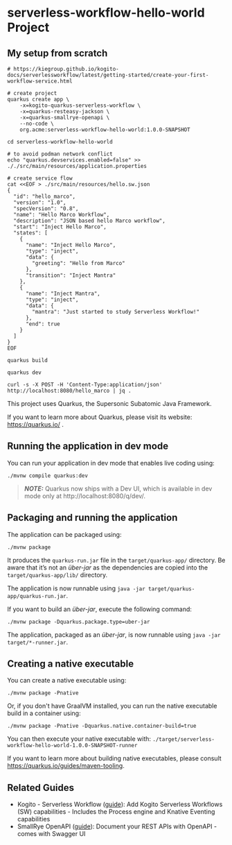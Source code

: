 # serverless-workflow-hello-world Project

## My setup from scratch

```shell script
# https://kiegroup.github.io/kogito-docs/serverlessworkflow/latest/getting-started/create-your-first-workflow-service.html

# create project
quarkus create app \
    -x=kogito-quarkus-serverless-workflow \
    -x=quarkus-resteasy-jackson \
    -x=quarkus-smallrye-openapi \
    --no-code \
    org.acme:serverless-workflow-hello-world:1.0.0-SNAPSHOT

cd serverless-workflow-hello-world

# to avoid podman network conflict
echo "quarkus.devservices.enabled=false" >> ././src/main/resources/application.properties

# create service flow
cat <<EOF > ./src/main/resources/hello.sw.json
{
  "id": "hello_marco",
  "version": "1.0",
  "specVersion": "0.8",
  "name": "Hello Marco Workflow",
  "description": "JSON based hello Marco workflow",
  "start": "Inject Hello Marco",
  "states": [
    {
      "name": "Inject Hello Marco",
      "type": "inject",
      "data": {
        "greeting": "Hello from Marco"
      },
      "transition": "Inject Mantra"
    },
    {
      "name": "Inject Mantra",
      "type": "inject",
      "data": {
        "mantra": "Just started to study Serverless Workflow!"
      },
      "end": true
    }
  ]
}
EOF

quarkus build

quarkus dev

curl -s -X POST -H 'Content-Type:application/json' http://localhost:8080/hello_marco | jq .
```


This project uses Quarkus, the Supersonic Subatomic Java Framework.

If you want to learn more about Quarkus, please visit its website: https://quarkus.io/ .

## Running the application in dev mode

You can run your application in dev mode that enables live coding using:
```shell script
./mvnw compile quarkus:dev
```

> **_NOTE:_**  Quarkus now ships with a Dev UI, which is available in dev mode only at http://localhost:8080/q/dev/.

## Packaging and running the application

The application can be packaged using:
```shell script
./mvnw package
```
It produces the `quarkus-run.jar` file in the `target/quarkus-app/` directory.
Be aware that it’s not an _über-jar_ as the dependencies are copied into the `target/quarkus-app/lib/` directory.

The application is now runnable using `java -jar target/quarkus-app/quarkus-run.jar`.

If you want to build an _über-jar_, execute the following command:
```shell script
./mvnw package -Dquarkus.package.type=uber-jar
```

The application, packaged as an _über-jar_, is now runnable using `java -jar target/*-runner.jar`.

## Creating a native executable

You can create a native executable using: 
```shell script
./mvnw package -Pnative
```

Or, if you don't have GraalVM installed, you can run the native executable build in a container using: 
```shell script
./mvnw package -Pnative -Dquarkus.native.container-build=true
```

You can then execute your native executable with: `./target/serverless-workflow-hello-world-1.0.0-SNAPSHOT-runner`

If you want to learn more about building native executables, please consult https://quarkus.io/guides/maven-tooling.

## Related Guides

- Kogito - Serverless Workflow ([guide](https://quarkus.io/guides/kogito)): Add Kogito Serverless Workflows (SW) capabilities - Includes the Process engine and Knative Eventing capabilities
- SmallRye OpenAPI ([guide](https://quarkus.io/guides/openapi-swaggerui)): Document your REST APIs with OpenAPI - comes with Swagger UI
